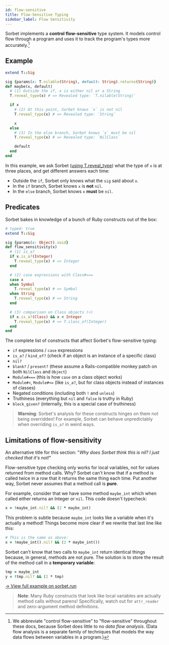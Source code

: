 ```yaml
---
id: flow-sensitive
title: Flow-Sensitive Typing
sidebar_label: Flow Sensitivity
---
```


Sorbet implements a **control flow-sensitive** type system. It models control
flow through a program and uses it to track the program's types more
accurately.[^control]

<!-- prettier-ignore-start -->

[^control]: We abbreviate "control flow-sensitive" to "flow-sensitive"
throughout these docs, because Sorbet does little to no _data flow analysis_.
(Data flow analysis is a separate family of techniques that models the way data
flows between variables in a program.)

<!-- prettier-ignore-end -->

## Example

```ruby
extend T::Sig

sig {params(x: T.nilable(String), default: String).returns(String)}
def maybe(x, default)
  # (1) Outside the if, x is either nil or a String
  T.reveal_type(x) # => Revealed type: `T.nilable(String)`

  if x
    # (2) At this point, Sorbet knows `x` is not nil
    T.reveal_type(x) # => Revealed type: `String`

    x
  else
    # (3) In the else branch, Sorbet knows `x` must be nil
    T.reveal_type(x) # => Revealed type: `NilClass`

    default
  end
end
```

In this example, we ask Sorbet ([using T.reveal_type](troubleshooting.md)) what
the type of `x` is at three places, and get different answers each time:

- Outside the `if`, Sorbet only knows what the `sig` said about `x`.
- In the `if` branch, Sorbet knows `x` is **not** `nil`.
- In the `else` branch, Sorbet knows `x` **must** be `nil`.

## Predicates

Sorbet bakes in knowledge of a bunch of Ruby constructs out of the box:

```ruby
# typed: true
extend T::Sig

sig {params(x: Object).void}
def flow_sensitivity(x)
  # (1) is_a?
  if x.is_a?(Integer)
    T.reveal_type(x) # => Integer
  end

  # (2) case expressions with Class#===
  case x
  when Symbol
    T.reveal_type(x) # => Symbol
  when String
    T.reveal_type(x) # => String
  end

  # (3) comparison on Class objects (<)
  if x.is_a?(Class) && x < Integer
    T.reveal_type(x) # => T.class_of(Integer)
  end
end
```

The complete list of constructs that affect Sorbet's flow-sensitive typing:

- `if` expressions / `case` expressions
- `is_a?` / `kind_of?` (check if an object is an instance of a specific class)
- `nil?`
- `blank?` / `present?` (these assume a Rails-compatible monkey patch on both
  `NilClass` and `Object`)
- `Module#===` (this is how `case` on a class object works)
- `Module#<`, `Module#<=` (like `is_a?`, but for class objects instead of
  instances of classes)
- Negated conditions (including both `!` and `unless`)
- Truthiness (everything but `nil` and `false` is truthy in Ruby)
- `block_given?` (internally, this is a special case of truthiness)

> **Warning**: Sorbet's analysis for these constructs hinges on them not being
> overridden! For example, Sorbet can behave unpredictably when overriding
> `is_a?` in weird ways.

## Limitations of flow-sensitivity

An alternative title for this section: "_Why does Sorbet think this is nil? I
just checked that it's not!_"

Flow-sensitive type checking only works for local variables, not for values
returned from method calls. Why? Sorbet can't know that if a method is called
twice in a row that it returns the same thing each time. Put another way, Sorbet
never assumes that a method call is **pure**.

For example, consider that we have some method `maybe_int` which when called
either returns an Integer or `nil`. This code doesn't typecheck:

```ruby
x = !maybe_int.nil? && (2 * maybe_int)
```

This problem is subtle because `maybe_int` looks like a variable when it's
actually a method! Things become more clear if we rewrite that last line like
this:

```ruby
# This is the same as above:
x = !maybe_int().nil? && (2 * maybe_int())
```

Sorbet can’t know that two calls to `maybe_int` return identical things because,
in general, methods are not pure. The solution is to store the result of the
method call in a **temporary variable**:

```ruby
tmp = maybe_int
y = !tmp.nil? && (2 * tmp)
```

<a href="https://sorbet.run/#%23%20typed%3A%20true%0Aextend%20T%3A%3ASig%0A%0Asig%20%7Breturns(T.nilable(Integer))%7D%0Adef%20maybe_int%3B%201%3B%20end%0A%0A%23%20Problem%3A%0Ax%20%3D%20!maybe_int.nil%3F%20%26%26%20(2%20*%20maybe_int)%0A%0A%23%20%5E%20this%20is%20essentially%3A%0A%23%20x%20%3D%20!maybe_int().nil%3F%20%26%26%20(2%20*%20maybe_int())%0A%0A%23%20Solution%3A%0Atmp%20%3D%20maybe_int%0Ay%20%3D%20!tmp.nil%3F%20%26%26%20(2%20*%20tmp)">→
View full example on sorbet.run</a>

> **Note**: Many Ruby constructs that look like local variables are actually
> method calls without parens! Specifically, watch out for `attr_reader` and
> zero-argument method definitions.

